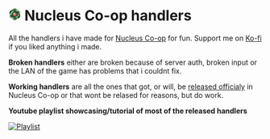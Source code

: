 # <img src="nucleus.png" alt="drawing" width="25" height="25"/>  Nucleus Co-op handlers
All the handlers i have made for [Nucleus Co-op](https://nucleus-coop.github.io/) for fun. Support me on [Ko-fi](https://ko-fi.com/birden_) if you liked anything i made.

**Broken handlers** either are broken because of server auth, broken input or the LAN of the game has problems that i couldnt fix.

**Working handlers** are all the ones that got, or will, be [released officialy](https://hub.splitscreen.me/user/rRycxSn253ZCjQy5C) in Nucleus Co-op or that wont be relased for reasons, but do work.

**Youtube playlist showcasing/tutorial of most of the released handlers**

[![Playlist](https://img.youtube.com/vi/4d33wK-omUs/0.jpg)](https://www.youtube.com/watch?v=4d33wK-omUs)
